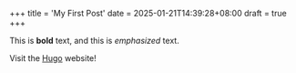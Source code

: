 +++
title = 'My First Post'
date = 2025-01-21T14:39:28+08:00
draft = true
+++

This is **bold** text, and this is *emphasized* text.

Visit the [Hugo](https://gohugo.io) website!